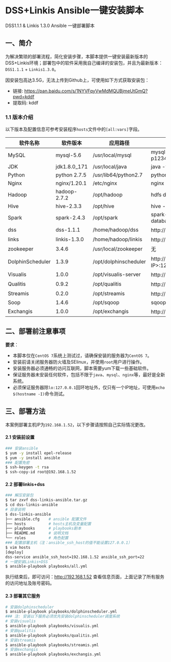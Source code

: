 # DSS+Linkis Ansible一键安装脚本
DSS1.1.1 &amp; Linkis 1.3.0 Ansible 一键部署脚本

## 一、简介

为解决繁琐的部署流程，简化安装步骤，本脚本提供一键安装最新版本的DSS+Linkis环境；部署包中的软件采用我自己编译的安装包，并且为最新版本：`DSS1.1.1` + `Linkis1.3.0`。

因安装包高达3.5G，无法上传到Github上，可使用如下方式获取安装包：

- 链接: https://pan.baidu.com/s/1NYVFqyVwMdMQUBjmeUtGmQ?pwd=kddf 
- 提取码: kddf 

### 1.1 版本介绍

以下版本及配置信息可参考安装程序`hosts`文件中的`[all:vars]`字段。

| 软件名称         | 软件版本     | 应用路径              | 测试/连接命令                            |
| ---------------- | ------------ | --------------------- | ---------------------------------------- |
| MySQL            | mysql-5.6    | /usr/local/mysql      | mysql -h 127.0.0.1 -uroot -p123456       |
| JDK              | jdk1.8.0_171 | /usr/local/java       | java -version                            |
| Python           | python 2.7.5 | /usr/lib64/python2.7  | python -V                                |
| Nginx            | nginx/1.20.1 | /etc/nginx            | nginx -t                                 |
| Hadoop           | hadoop-2.7.2 | /opt/hadoop           | hdfs dfs -ls /                           |
| Hive             | hive-2.3.3   | /opt/hive             | hive -e "show databases"                 |
| Spark            | spark-2.4.3  | /opt/spark            | spark-sql -e "show databases"            |
| dss              | dss-1.1.1    | /home/hadoop/dss      | http://<服务器IP>:8085                   |
| links            | linkis-1.3.0 | /home/hadoop/linkis   | http://<服务器IP>:8188                   |
| zookeeper        | 3.4.6        | /usr/local/zookeeper  | 无                                       |
| DolphinScheduler | 1.3.9        | /opt/dolphinscheduler | http://<服务器IP>:12345/dolphinscheduler |
| Visualis         | 1.0.0        | /opt/visualis-server  | http://<服务器IP>:9088                   |
| Qualitis         | 0.9.2        | /opt/qualitis         | http://<服务器IP>:8090                   |
| Streamis         | 0.2.0        | /opt/streamis         | http://<服务器IP>:9188                   |
| Soop             | 1.4.6        | /opt/sqoop            | sqoop                                    |
| Exchangis        | 1.0.0        | /opt/exchangis        | http://<服务器IP>:8028                   |

## 二、部署前注意事项

**要求**：

- 本脚本仅在`CentOS 7`系统上测试过，请确保安装的服务器为`CentOS 7`。
- 安装前请关闭服务器防火墙及SElinux，并使用`root`用户进行操作。
- 安装服务器必须通畅的访问互联网，脚本需要yum下载一些基础软件。
- 保证服务器未安装任何软件，包括不限于`java`、`mysql`、`nginx`等，最好是全新系统。
- 必须保证服务器除`lo:127.0.0.1`回环地址外，仅只有一个IP地址，可使用`echo $(hostname -I)`命令测试。

## 三、部署方法

本案例部署主机IP为`192.168.1.52`，以下步骤请按照自己实际情况更改。

#### 2.1 安装前设置

```bash
### 安装ansible
$ yum -y install epel-release
$ yum -y install ansible
### 配置免密
$ ssh-keygen -t rsa
$ ssh-copy-id root@192.168.1.52
```

#### 2.2 部署linkis+dss

```bash
### 解压安装包
$ tar zxvf dss-linkis-ansible.tar.gz
$ cd dss-linkis-ansible
# 目录说明
$ dss-linkis-ansible
├── ansible.cfg    # ansible 配置文件
├── hosts          # hosts主机及变量配置
├── playbooks      # playbooks剧本
├── README.md      # 说明文档
└── roles          # 角色配置
### 配置部署主机（注：ansible_ssh_host的值不能设置127.0.0.1）
$ vim hosts
[deploy]
dss-service ansible_ssh_host=192.168.1.52 ansible_ssh_port=22
# 一键安装Linkis+DSS
$ ansible-playbook playbooks/all.yml
```

执行结束后，即可访问：http://192.168.1.52 查看信息页面，上面记录了所有服务的访问地址及账号密码。

#### 2.3 部署其它服务

```bash
# 安装dolphinscheduler
$ ansible-playbook playbooks/dolphinscheduler.yml
### 注: 安装以下服务必须优先安装dolphinscheduler调度系统
# 安装visualis
$ ansible-playbook playbooks/visualis.yml 
# 安装qualitis
$ ansible-playbook playbooks/qualitis.yml
# 安装streamis
$ ansible-playbook playbooks/streamis.yml
# 安装exchangis
$ ansible-playbook playbooks/exchangis.yml
```
